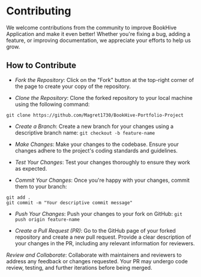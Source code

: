 # Contributing

We welcome contributions from the community to improve BookHive Application
and make it even better! Whether you're fixing a bug, adding a feature, or
improving documentation, we appreciate your efforts to help us grow.

## How to Contribute

- _Fork the Repository_: Click on the "Fork" button at the top-right corner of
the page to create your copy of the repository.

- _Clone the Repository_: Clone the forked repository to your local machine
using the following command:

`git clone https://github.com/Magret1730/BookHive-Portfolio-Project`

- _Create a Branch_: Create a new branch for your changes using a descriptive branch
name: `git checkout -b feature-name`

- _Make Changes_: Make your changes to the codebase. Ensure your changes adhere to
the project's coding standards and guidelines.

- _Test Your Changes_: Test your changes thoroughly to ensure they work as expected.

- _Commit Your Changes_: Once you're happy with your changes, commit them to your branch:

```
git add .
git commit -m "Your descriptive commit message"
```

- _Push Your Changes_: Push your changes to your fork on GitHub:
  `git push origin feature-name`

- _Create a Pull Request (PR)_: Go to the GitHub page of your forked
repository and create a new pull request. Provide a clear description of your
changes in the PR, including any relevant information for reviewers.

_Review and Collaborate_: Collaborate with maintainers and reviewers to
address any feedback or changes requested. Your PR may undergo code review,
testing, and further iterations before being merged.
